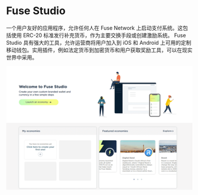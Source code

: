 # Fuse Studio

<p>一个用户友好的应用程序，允许任何人在 Fuse Network 上启动支付系统。这包括使用 ERC-20 标准发行补充货币，作为主要交换手段或创建激励系统。 Fuse Studio 具有强大的工具，允许运营商将用户加入到 iOS 和 Android 上可用的定制移动钱包。实用插件，例如法定货币到加密货币和用户获取奖励工具，可以在现实世界中采用。</p>

![fusestudio-dapp-defi-fuse-image1_db375914b6b5cd627d5bc2d529518ff6](fusestudio-dapp-defi-fuse-image1_db375914b6b5cd627d5bc2d529518ff6.png)

